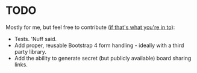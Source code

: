 # TODO
Mostly for me, but feel free to contribute
([if that's what you're in to][if you're into it]):

- Tests. 'Nuff said.
- Add proper, reusable Bootstrap 4 form handling - ideally with a third party library.
- Add the ability to generate secret (but publicly available) board sharing links.


[if you're into it]: https://youtu.be/uRJZfwDgNTM?t=4
